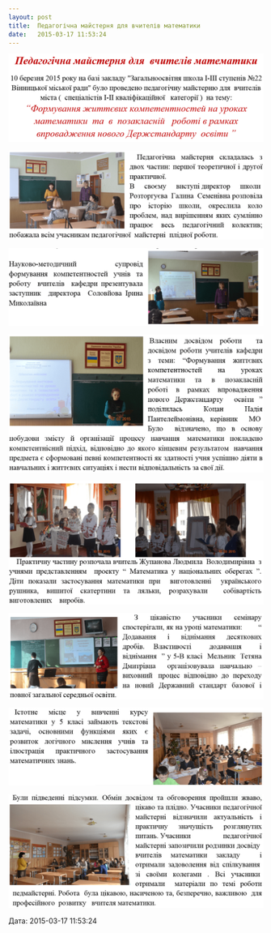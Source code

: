 ```yaml
---
layout: post
title:  Педагогічна майстерня для вчителів математики
date:   2015-03-17 11:53:24
---
```

![](/assets/tiger-1426584648.png)

![](/assets/tiger-1426584746.png)

![](/assets/tiger-1426584803.png)

![](/assets/tiger-1426584834.png)

![](/assets/tiger-1426584872.png)

![](/assets/tiger-1426584896.png)

![](/assets/tiger-1426584932.png)

![](/assets/tiger-1426584959.png)  

  
Дата: 2015-03-17 11:53:24